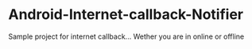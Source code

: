 # Android-Internet-callback-Notifier

Sample project for internet callback... Wether you are in online or offline
